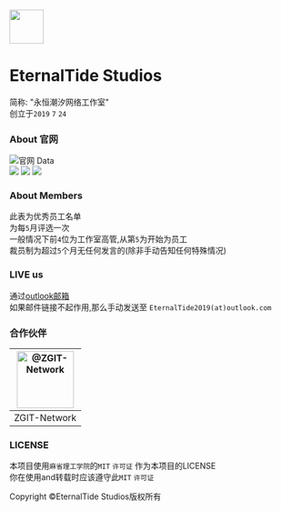 ### <img itemprop="image" class="avatar flex-shrink-0 mb-3 mr-3 mb-md-0 mr-md-4" src="https://avatars.githubusercontent.com/u/139145325?s=200&v=4?s=200&amp;v=4" width="60" height="60"> 
# EternalTide Studios
简称: "永恒潮汐网络工作室"<br>
创立于``2019`` ``7`` ``24``

### About 官网
![官网 Data](https://img.shields.io/github/repo-size/EternalTide-Studios/Web)<br>
![](https://img.shields.io/badge/language-HTML-orange) ![](https://img.shields.io/badge/language-JavaScript-yellow) ![](https://img.shields.io/badge/language-CSS-purple)

### About Members
此表为优秀员工名单<br>
为每``5``月评选一次<br>
一般情况下前``4``位为工作室高管,从第``5``为开始为员工<br>
裁员制为超过``5``个月无任何发言的(除非手动告知任何特殊情况)<br>

### LIVE us
通过[outlook邮箱](mailto:EternalTide2019@outlook.com)<br>
如果邮件链接不起作用,那么手动发送至 ``EternalTide2019(at)outlook.com`` <br>

### 合作伙伴
| <img itemprop="image" class="avatar flex-shrink-0 mb-3 mr-3 mb-md-0 mr-md-4" src="https://avatars.githubusercontent.com/u/91367213?s=200&amp;v=4" width="100" height="100" alt="@ZGIT-Network">  |
|-------------------|
| ZGIT-Network      |

### LICENSE
本项目使用``麻省理工学院``的``MIT`` ``许可证`` 作为本项目的LICENSE<br>
你在使用and转载时应该遵守此``MIT`` ``许可证`` <br>

Copyright ©EternalTide Studios版权所有
